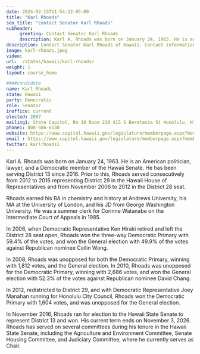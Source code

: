 ```yaml
---
date: 2024-02-15T11:54:12-05:00
title: "Karl Rhoads"
seo_title: "contact Senator Karl Rhoads"
subheader:
     greeting: Contact Senator Karl Rhoads
     description: Karl A. Rhoads was born on January 24, 1963. He is an American politician, lawyer, and a Democratic member of the Hawaii Senate. He has been serving District 13 since 2016
description: Contact Senator Karl Rhoads of Hawaii. Contact information for Karl Rhoads includes email address, phone number, and mailing address.
image: karl-rhoads.jpeg
video:
url:  /states/hawaii/karl-rhoads/
weight: 1
layout: course_home

####candidate
name: Karl Rhoads
state: Hawaii
party: Democratic
role: Senator
inoffice: current
elected: 2007
mailing1: State Capitol, Rm 10 Room 228 415 S Beretania St Honolulu, HI 96813
phone1: 808-586-6130
website: https://www.capitol.hawaii.gov/legislature/memberpage.aspx?member=201&year=2024/
email : https://www.capitol.hawaii.gov/legislature/memberpage.aspx?member=201&year=2024/
twitter: karlrhoads1
---
```


Karl A. Rhoads was born on January 24, 1963. He is an American politician, lawyer, and a Democratic member of the Hawaii Senate. He has been serving District 13 since 2016. Prior to this, Rhoads served consecutively from 2012 to 2016 representing District 29 in the Hawaii House of Representatives and from November 2006 to 2012 in the District 28 seat.

Rhoads earned his BA in chemistry and history at Andrews University, his MA at the University of London, and his JD from George Washington University. He was a summer clerk for Corinne Watanabe on the Intermediate Court of Appeals in 1985.

In 2006, when Democratic Representative Ken Hiraki retired and left the District 28 seat open, Rhoads won the three-way Democratic Primary with 59.4% of the votes, and won the General election with 49.9% of the votes against Republican nominee Collin Wong.

In 2008, Rhoads was unopposed for both the Democratic Primary, winning with 1,812 votes, and the General election. In 2010, Rhoads was unopposed for the Democratic Primary, winning with 2,686 votes, and won the General election with 52.3% of the votes against Republican nominee David Chang.

In 2012, redistricted to District 29, and with Democratic Representative Joey Manahan running for Honolulu City Council, Rhoads won the Democratic Primary with 1,604 votes, and was unopposed for the General election.

In November 2016, Rhoads ran for election to the Hawaii State Senate to represent District 13 and won. His current term ends on November 3, 2026. Rhoads has served on several committees during his tenure in the Hawaii State Senate, including the Agriculture and Environment Committee, Senate Housing Committee, and Judiciary Committee, where he currently serves as Chair.

